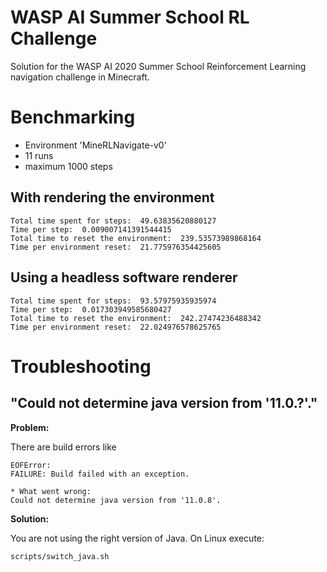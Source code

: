 # WASP AI Summer School RL Challenge
Solution for the WASP AI 2020 Summer School Reinforcement Learning navigation challenge in Minecraft.


# Benchmarking
* Environment 'MineRLNavigate-v0'
* 11 runs
* maximum 1000 steps
## With rendering the environment
```
Total time spent for steps:  49.63835620880127
Time per step:  0.009007141391544415
Total time to reset the environment:  239.53573989868164
Time per environment reset:  21.775976354425605
```
## Using a headless software renderer
```
Total time spent for steps:  93.57975935935974
Time per step:  0.017303949585680427
Total time to reset the environment:  242.27474236488342
Time per environment reset:  22.024976578625765
```


# Troubleshooting
## "Could not determine java version from '11.0.?'."
**Problem:**

There are build errors like
```
EOFError:
FAILURE: Build failed with an exception.

* What went wrong:
Could not determine java version from '11.0.8'.
```

**Solution:**

You are not using the right version of Java. On Linux execute:
```
scripts/switch_java.sh
```
